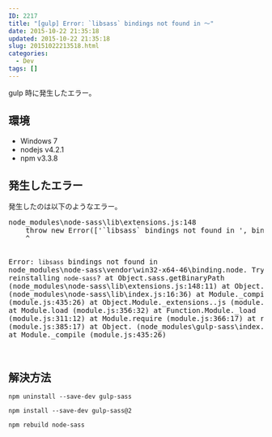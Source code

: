 ```yaml
---
ID: 2217
title: "[gulp] Error: `libsass` bindings not found in ～"
date: 2015-10-22 21:35:18
updated: 2015-10-22 21:35:18
slug: 20151022213518.html
categories:
  - Dev
tags: []
---
```


gulp 時に発生したエラー。

<!--more-->
<h2>環境</h2>
<ul>
  <li>Windows 7</li>
  <li>nodejs v4.2.1</li>
  <li>npm v3.3.8</li>
</ul>
<h2>発生したエラー</h2>
発生したのは以下のようなエラー。
<pre class="cmd">node_modules\node-sass\lib\extensions.js:148
    throw new Error(['`libsass` bindings not found in ', binaryPath, '. Try reinstalling `node-sass`?'].join(''));
    ^

Error: `libsass` bindings not found in node_modules\node-sass\vendor\win32-x64-46\binding.node. Try reinstalling `node-sass`?
at Object.sass.getBinaryPath (node_modules\node-sass\lib\extensions.js:148:11)
at Object. (node_modules\node-sass\lib\index.js:16:36)
at Module.\_compile (module.js:435:26)
at Object.Module.\_extensions..js (module.js:442:10)
at Module.load (module.js:356:32)
at Function.Module.\_load (module.js:311:12)
at Module.require (module.js:366:17)
at require (module.js:385:17)
at Object. (node_modules\gulp-sass\index.js:163:21)
at Module.\_compile (module.js:435:26)

</pre>

<h2>解決方法</h2>
<pre class="bash"><code>npm uninstall --save-dev gulp-sass</code></pre>
<pre class="bash"><code>npm install --save-dev gulp-sass@2</code></pre>
<pre class="bash"><code>npm rebuild node-sass</code></pre>
